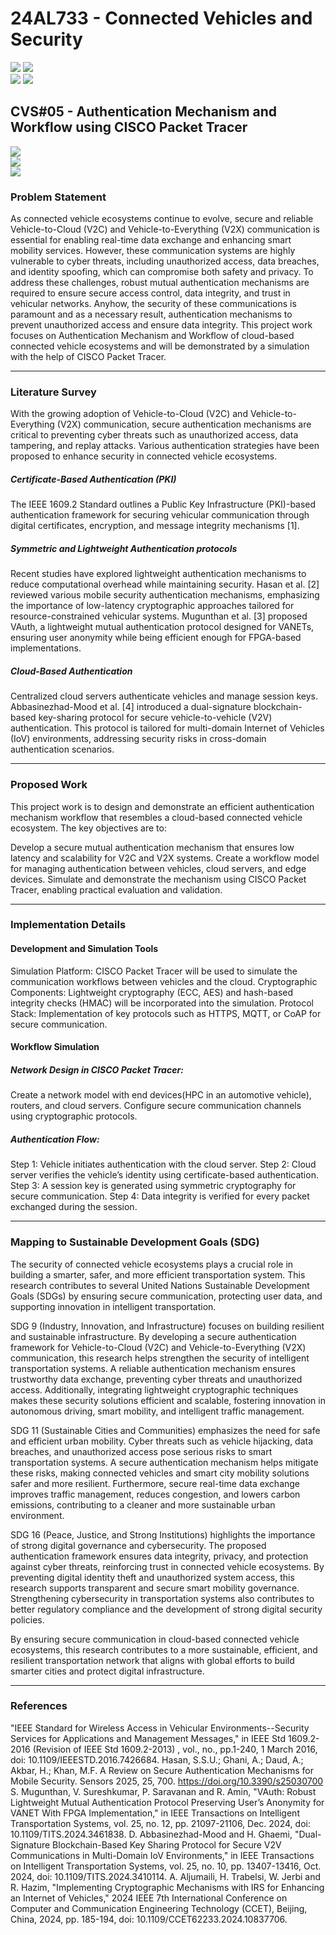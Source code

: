 # 24AL733 - Connected Vehicles and Security 
![](https://img.shields.io/badge/PG-blue) ![](https://img.shields.io/badge/Subject-CVS-blue) <br/>
![](https://img.shields.io/badge/Lecture-3-orange) ![](https://img.shields.io/badge/Credits-3-orange) 

## CVS#05 - Authentication Mechanism and Workflow using CISCO Packet Tracer
![](https://img.shields.io/badge/Member-Pathan_Zubair_Khan-gold) <br/> 
![](https://img.shields.io/badge/SDG-TBD-darkgreen) <br/> 
![](https://img.shields.io/badge/Reviewed-TBD-brown) 

### Problem Statement
As connected vehicle ecosystems continue to evolve, secure and reliable Vehicle-to-Cloud (V2C) and Vehicle-to-Everything (V2X) communication is essential for enabling real-time data exchange and enhancing smart mobility services. However, these communication systems are highly vulnerable to cyber threats, including unauthorized access, data breaches, and identity spoofing, which can compromise both safety and privacy. To address these challenges, robust mutual authentication mechanisms are required to ensure secure access control, data integrity, and trust in vehicular networks. Anyhow, the security of these communications is paramount and as a necessary result, authentication mechanisms to prevent unauthorized access and ensure data integrity. This project work focuses on Authentication Mechanism and Workflow of cloud-based connected vehicle ecosystems and will be demonstrated by a simulation with the help of CISCO Packet Tracer. 


---

### Literature Survey
With the growing adoption of Vehicle-to-Cloud (V2C) and Vehicle-to-Everything (V2X) communication, secure authentication mechanisms are critical to preventing cyber threats such as unauthorized access, data tampering, and replay attacks. Various authentication strategies have been proposed to enhance security in connected vehicle ecosystems.
##### Certificate-Based Authentication (PKI)
The IEEE 1609.2 Standard outlines a Public Key Infrastructure (PKI)-based authentication framework for securing vehicular communication through digital certificates, encryption, and message integrity mechanisms [1]. 
##### Symmetric and Lightweight Authentication protocols
Recent studies have explored lightweight authentication mechanisms to reduce computational overhead while maintaining security.
Hasan et al. [2] reviewed various mobile security authentication mechanisms, emphasizing the importance of low-latency cryptographic approaches tailored for resource-constrained vehicular systems.
Mugunthan et al. [3] proposed VAuth, a lightweight mutual authentication protocol designed for VANETs, ensuring user anonymity while being efficient enough for FPGA-based implementations.

##### Cloud-Based Authentication
Centralized cloud servers authenticate vehicles and manage session keys. Abbasinezhad-Mood et al. [4] introduced a dual-signature blockchain-based key-sharing protocol for secure vehicle-to-vehicle (V2V) authentication. This protocol is tailored for multi-domain Internet of Vehicles (IoV) environments, addressing security risks in cross-domain authentication scenarios.


---

### Proposed Work
This project work is to design and demonstrate an efficient authentication mechanism workflow that resembles a cloud-based connected vehicle ecosystem. The key objectives are to:

Develop a secure mutual authentication mechanism that ensures low latency and scalability for V2C and V2X systems.
Create a workflow model for managing authentication between vehicles, cloud servers, and edge devices.
Simulate and demonstrate the mechanism using CISCO Packet Tracer, enabling practical evaluation and validation.

---

### Implementation Details
#### Development and Simulation Tools
Simulation Platform: CISCO Packet Tracer will be used to simulate the communication workflows between vehicles and the cloud.
Cryptographic Components: Lightweight cryptography (ECC, AES) and hash-based integrity checks (HMAC) will be incorporated into the simulation.
Protocol Stack: Implementation of key protocols such as HTTPS, MQTT, or CoAP for secure communication.
#### Workflow Simulation
##### Network Design in CISCO Packet Tracer:
Create a network model with end devices(HPC in an automotive vehicle), routers, and cloud servers.
Configure secure communication channels using cryptographic protocols.

##### Authentication Flow:
Step 1: Vehicle initiates authentication with the cloud server.
Step 2: Cloud server verifies the vehicle’s identity using certificate-based authentication.
Step 3: A session key is generated using symmetric cryptography for secure communication.
Step 4: Data integrity is verified for every packet exchanged during the session.

---


### Mapping to Sustainable Development Goals (SDG)
The security of connected vehicle ecosystems plays a crucial role in building a smarter, safer, and more efficient transportation system. This research contributes to several United Nations Sustainable Development Goals (SDGs) by ensuring secure communication, protecting user data, and supporting innovation in intelligent transportation.

SDG 9 (Industry, Innovation, and Infrastructure) focuses on building resilient and sustainable infrastructure. By developing a secure authentication framework for Vehicle-to-Cloud (V2C) and Vehicle-to-Everything (V2X) communication, this research helps strengthen the security of intelligent transportation systems. A reliable authentication mechanism ensures trustworthy data exchange, preventing cyber threats and unauthorized access. Additionally, integrating lightweight cryptographic techniques makes these security solutions efficient and scalable, fostering innovation in autonomous driving, smart mobility, and intelligent traffic management.

SDG 11 (Sustainable Cities and Communities) emphasizes the need for safe and efficient urban mobility. Cyber threats such as vehicle hijacking, data breaches, and unauthorized access pose serious risks to smart transportation systems. A secure authentication mechanism helps mitigate these risks, making connected vehicles and smart city mobility solutions safer and more resilient. Furthermore, secure real-time data exchange improves traffic management, reduces congestion, and lowers carbon emissions, contributing to a cleaner and more sustainable urban environment.

SDG 16 (Peace, Justice, and Strong Institutions) highlights the importance of strong digital governance and cybersecurity. The proposed authentication framework ensures data integrity, privacy, and protection against cyber threats, reinforcing trust in connected vehicle ecosystems. By preventing digital identity theft and unauthorized system access, this research supports transparent and secure smart mobility governance. Strengthening cybersecurity in transportation systems also contributes to better regulatory compliance and the development of strong digital security policies.

By ensuring secure communication in cloud-based connected vehicle ecosystems, this research contributes to a more sustainable, efficient, and resilient transportation network that aligns with global efforts to build smarter cities and protect digital infrastructure.

---

### References
"IEEE Standard for Wireless Access in Vehicular Environments--Security Services for Applications and Management Messages," in IEEE Std 1609.2-2016 (Revision of IEEE Std 1609.2-2013) , vol., no., pp.1-240, 1 March 2016, doi: 10.1109/IEEESTD.2016.7426684.
Hasan, S.S.U.; Ghani, A.; Daud, A.; Akbar, H.; Khan, M.F. A Review on Secure Authentication Mechanisms for Mobile Security. Sensors 2025, 25, 700. https://doi.org/10.3390/s25030700
S. Mugunthan, V. Sureshkumar, P. Saravanan and R. Amin, "VAuth: Robust Lightweight Mutual Authentication Protocol Preserving User’s Anonymity for VANET With FPGA Implementation," in IEEE Transactions on Intelligent Transportation Systems, vol. 25, no. 12, pp. 21097-21106, Dec. 2024, doi: 10.1109/TITS.2024.3461838.
D. Abbasinezhad-Mood and H. Ghaemi, "Dual-Signature Blockchain-Based Key Sharing Protocol for Secure V2V Communications in Multi-Domain IoV Environments," in IEEE Transactions on Intelligent Transportation Systems, vol. 25, no. 10, pp. 13407-13416, Oct. 2024, doi: 10.1109/TITS.2024.3410114.
A. Aljumaili, H. Trabelsi, W. Jerbi and R. Hazim, "Implementing Cryptographic Mechanisms with IRS for Enhancing an Internet of Vehicles," 2024 IEEE 7th International Conference on Computer and Communication Engineering Technology (CCET), Beijing, China, 2024, pp. 185-194, doi: 10.1109/CCET62233.2024.10837706.

